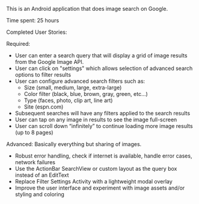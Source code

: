 This is an Android application that does image search on Google. 

Time spent: 25 hours

Completed User Stories:

Required:

 - User can enter a search query that will display a grid of image results from the Google Image API.
 - User can click on "settings" which allows selection of advanced search options to filter results
 - User can configure advanced search filters such as:
   - Size (small, medium, large, extra-large)
   - Color filter (black, blue, brown, gray, green, etc...)
   - Type (faces, photo, clip art, line art)
   - Site (espn.com)
 - Subsequent searches will have any filters applied to the search results
 - User can tap on any image in results to see the image full-screen
 - User can scroll down “infinitely” to continue loading more image results (up to 8 pages)

Advanced: Basically everything but sharing of images.

 - Robust error handling, check if internet is available, handle error cases, network failures
 - Use the ActionBar SearchView or custom layout as the query box instead of an EditText
 - Replace Filter Settings Activity with a lightweight modal overlay
 - Improve the user interface and experiment with image assets and/or styling and coloring
